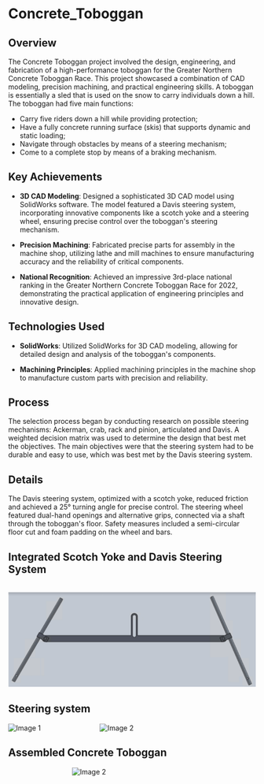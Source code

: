 # Concrete_Toboggan

## Overview
The Concrete Toboggan project involved the design, engineering, and fabrication of a high-performance toboggan for the Greater Northern Concrete Toboggan Race. This project showcased a combination of CAD modeling, precision machining, and practical engineering skills. A toboggan is essentially a sled that is used on the snow to carry individuals down a hill. The toboggan had five main functions:
* Carry five riders down a hill while providing protection;
* Have a fully concrete running surface (skis) that supports dynamic and static loading;
* Navigate through obstacles by means of a steering mechanism; 
* Come to a complete stop by means of a braking mechanism. 

## Key Achievements
* **3D CAD Modeling**: Designed a sophisticated 3D CAD model using SolidWorks software. The model featured a Davis steering system, incorporating innovative components like a scotch yoke and a steering wheel, ensuring precise control over the toboggan's steering mechanism.

* **Precision Machining**: Fabricated precise parts for assembly in the machine shop, utilizing lathe and mill machines to ensure manufacturing accuracy and the reliability of critical components.

* **National Recognition**: Achieved an impressive 3rd-place national ranking in the Greater Northern Concrete Toboggan Race for 2022, demonstrating the practical application of engineering principles and innovative design.

## Technologies Used
* **SolidWorks**: Utilized SolidWorks for 3D CAD modeling, allowing for detailed design and analysis of the toboggan's components.

* **Machining Principles**: Applied machining principles in the machine shop to manufacture custom parts with precision and reliability.

## Process
The selection process began by conducting research on possible steering mechanisms: Ackerman, crab, rack and pinion, articulated and Davis. A weighted decision matrix was used to determine the design that best met the objectives. The main objectives were that the steering system had to be durable and easy to use, which was best met by the Davis steering system.

## Details
The Davis steering system, optimized with a scotch yoke, reduced friction and achieved a 25° turning angle for precise control. The steering wheel featured dual-hand openings and alternative grips, connected via a shaft through the toboggan's floor. Safety measures included a semi-circular floor cut and foam padding on the wheel and bars.

## Integrated Scotch Yoke and Davis Steering System
&emsp;&emsp;&emsp;&emsp;&emsp;&emsp;&emsp;&emsp;&emsp;
<img src="Capture1.png" alt="Image 1" width="700">

## Steering system
<img src="https://github.com/RayyanKhan48/Concrete_Toboggan/assets/115880728/571af93a-5d0d-41df-add4-0ca4f324b465" alt="Image 1" width="300">
&emsp;&emsp;&emsp;&emsp;&emsp;&emsp;&emsp;&emsp;
<img src="https://github.com/RayyanKhan48/Concrete_Toboggan/assets/115880728/2ff9dbde-5a0a-4ff4-82da-2e7cceffcba6" alt="Image 2" width="300">

## Assembled Concrete Toboggan
&emsp;&emsp;&emsp;&emsp;&emsp;&emsp;&emsp;&emsp;&emsp;
<img src="https://github.com/RayyanKhan48/Concrete_Toboggan/assets/115880728/cd873037-ad87-496e-a7df-59303b9f0460" alt="Image 2" width="700">

